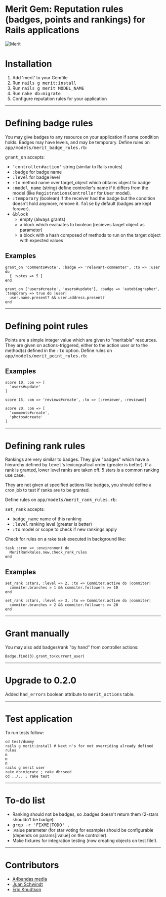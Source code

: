 # Merit Gem: Reputation rules (badges, points and rankings) for Rails applications

![Merit](http://i567.photobucket.com/albums/ss118/DeuceBigglebags/th_nspot26_300.jpg)


# Installation

1. Add 'merit' to your Gemfile
2. Run <tt>rails g merit:install</tt>
3. Run <tt>rails g merit MODEL_NAME</tt>
4. Run <tt>rake db:migrate</tt>
5. Configure reputation rules for your application

---

# Defining badge rules

You may give badges to any resource on your application if some condition
holds. Badges may have levels, and may be temporary. Define rules on
<tt>app/models/merit_badge_rules.rb</tt>:

<tt>grant_on</tt> accepts:

* <tt>'controller#action'</tt> string (similar to Rails routes)
* <tt>:badge</tt> for badge name
* <tt>:level</tt> for badge level
* <tt>:to</tt> method name over target_object which obtains object to badge
* <tt>:model_name</tt> (string) define controller's name if it differs from
  the model (like <tt>RegistrationsController</tt> for <tt>User</tt> model).
* <tt>:temporary</tt> (boolean) if the receiver had the badge but the
  condition doesn't hold anymore, remove it. <tt>false</tt> by default (badges
  are kept forever).
* <tt>&block</tt>
  * empty (always grants)
  * a block which evaluates to boolean (recieves target object as parameter)
  * a block with a hash composed of methods to run on the target object with
    expected values

## Examples

    grant_on 'comments#vote', :badge => 'relevant-commenter', :to => :user do
      { :votes => 5 }
    end

    grant_on ['users#create', 'users#update'], :badge => 'autobiographer', :temporary => true do |user|
      user.name.present? && user.address.present?
    end

---

# Defining point rules

Points are a simple integer value which are given to "meritable" resources.
They are given on actions-triggered, either to the action user or to the
method(s) defined in the <tt>:to</tt> option. Define rules on
<tt>app/models/merit_point_rules.rb</tt>:

## Examples

    score 10, :on => [
      'users#update'
    ]

    score 15, :on => 'reviews#create', :to => [:reviewer, :reviewed]

    score 20, :on => [
      'comments#create',
      'photos#create'
    ]

---

# Defining rank rules

Rankings are very similar to badges. They give "badges" which have a hierarchy
defined by <tt>level</tt>'s lexicografical order (greater is better). If a
rank is granted, lower level ranks are taken off. 5 stars is a common ranking
use case.

They are not given at specified actions like badges, you should define a cron
job to test if ranks are to be granted.

Define rules on <tt>app/models/merit_rank_rules.rb</tt>:

<tt>set_rank</tt> accepts:

* <tt>badge_name</tt> name of this ranking
* <tt>:level</tt> ranking level (greater is better)
* <tt>:to</tt> model or scope to check if new rankings apply

Check for rules on a rake task executed in background like:

    task :cron => :environment do
      MeritRankRules.new.check_rank_rules
    end


## Examples

    set_rank :stars, :level => 2, :to => Commiter.active do |commiter|
      commiter.branches > 1 && commiter.followers >= 10
    end

    set_rank :stars, :level => 3, :to => Commiter.active do |commiter|
      commiter.branches > 2 && commiter.followers >= 20
    end

---

# Grant manually

You may also add badges/rank "by hand" from controller actions:

    Badge.find(3).grant_to(current_user)

---

# Upgrade to 0.2.0

Added <tt>had_errors</tt> boolean attribute to <tt>merit_actions</tt> table.

---

# Test application

To run tests follow:

    cd test/dummy
    rails g merit:install # Next n's for not overriding already defined rules
    n
    n
    n
    rails g merit user
    rake db:migrate ; rake db:seed
    cd ../.. ; rake test

---

# To-do list

* Ranking should not be badges, so .badges doesn't return them (2-stars
  shouldn't be badge).
* <tt>grep -r 'FIXME\|TODO' .</tt>
* :value parameter (for star voting for example) should be configurable
  (depends on params[:value] on the controller).
* Make fixtures for integration testing (now creating objects on test file!).

---

# Contributors

* [A4bandas media](https://github.com/a4bandas)
* [Juan Schwindt](https://github.com/jschwindt)
* [Eric Knudtson](https://github.com/ek)
